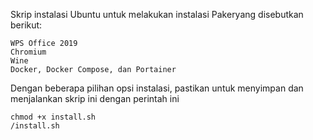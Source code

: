 Skrip instalasi Ubuntu untuk melakukan instalasi Pakeryang disebutkan berikut:

	WPS Office 2019
	Chromium
	Wine
	Docker, Docker Compose, dan Portainer
 
Dengan beberapa pilihan opsi instalasi, pastikan untuk menyimpan dan menjalankan 
skrip ini dengan perintah ini

	chmod +x install.sh 
	/install.sh
